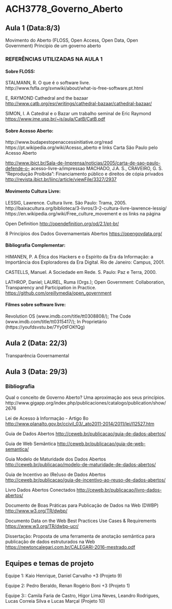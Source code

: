 # ACH3778_Governo_Aberto

<h2> Aula 1 (Data:8/3)</h2>
Movimento do Aberto (FLOSS, Open Access, Open Data, Open Government)
Princípio de um governo aberto

<h3>REFERÊNCIAS UTILIZADAS NA AULA 1</h3>

<h4>Sobre FLOSS:</h4>
STALMANN, R. O que é o software livre.
http://www.fsfla.org/svnwiki/about/what-is-free-software.pt.html

E, RAYMOND Cathedral and the bazaar
http://www.catb.org/esr/writings/cathedral-bazaar/cathedral-bazaar/

SIMON, I. A Catedral e o Bazar um trabalho seminal de Eric Raymond
https://www.ime.usp.br/~is/aula/CatB/CatB.pdf
    
<h4>Sobre Acesso Aberto:</h4>
http://www.budapestopenaccessinitiative.org/read https://pt.wikipedia.org/wiki/Acesso_aberto e links
Carta São Paulo pelo Acesso Aberto

http://www.ibict.br/Sala-de-Imprensa/noticias/2005/carta-de-sao-paulo-defende-o- acesso-livre-a/impressao
MACHADO, J.A. S., CRAVEIRO, G. S. “Reprodução Proibida”: Financiamento público e direitos de cópia privados http://revista.ibict.br/liinc/article/viewFile/3327/2937

<h4>Movimento Cultura Livre:</h4>
LESSIG, Lawrence. Cultura livre. São Paulo: Trama, 2005.
http://baixacultura.org/biblioteca/3-livros/3-2-cultura-livre-lawrence-lessig/ https://en.wikipedia.org/wiki/Free_culture_movement
e os links na página

Open Definition
http://opendefinition.org/od/2.1/pt-br/

8 Princípios dos Dados Governamentais Abertos
https://opengovdata.org/

<h4>Bibliografia Complementar:</h4>
HIMANEN, P. A Ética dos Hackers e o Espírito da Era da Informação: a Importância dos Exploradores da Era Digital. Rio de Janeiro: Campus, 2001.

CASTELLS, Manuel. A Sociedade em Rede. S. Paulo: Paz e Terra, 2000.

LATHROP, Daniel; LAUREL, Ruma (Orgs.); Open Government: Collaboration, Transparency and Participation in Practice. https://github.com/oreillymedia/open_government

<h4>Filmes sobre software livre:</h4>
Revolution OS (www.imdb.com/title/tt0308808/); The Code (www.imdb.com/title/tt0315417/);
In Proprietário (https://youfdsvstu.be/7Yy0tFOKfQg)

<h2>Aula 2 (Data: 22/3)</h2>
Transparência Governamental

<h2>Aula 3 (Data: 29/3)</h2>
<h3>Bibliografia</h3>
Qual o conceito de Governo Aberto? Uma aproximação aos seus princípios.
http://www.gigapp.org/index.php/publicaciones/catalogo/publication/show/2676 

Lei de Acesso à Informação - Artigo 8o 
http://www.planalto.gov.br/ccivil_03/_ato2011-2014/2011/lei/l12527.htm 

Guia de Dados Abertos
http://ceweb.br/publicacao/guia-de-dados-abertos/ 

Guia de Web Semântica
http://ceweb.br/publicacao/guia-de-web-semantica/ 

Guia Modelo de Maturidade dos Dados Abertos
http://ceweb.br/publicacao/modelo-de-maturidade-de-dados-abertos/ 

Guia de Incentivo ao (Re)uso de Dados Abertos
http://ceweb.br/publicacao/guia-de-incentivo-ao-reuso-de-dados-abertos/ 

Livro Dados Abertos Conectados
http://ceweb.br/publicacao/livro-dados-abertos/ 

Documento de Boas Práticas para Publicação de Dados na Web (DWBP)
http://www.w3.org/TR/dwbp/ 

Documento Data on the Web Best Practices Use Cases & Requirements
https://www.w3.org/TR/dwbp-ucr/ 

Dissertação: Proposta de uma ferramenta de anotação semântica para publicação de dados estruturados na Web
https://newtoncalegari.com.br/CALEGARI-2016-mestrado.pdf 

<h2> Equipes e temas de projeto </h2>
Equipe 1: Kaio Henrique, Daniel Carvalho +3 (Projeto 9)

Equipe 2: Pedro Beraldo, Renan Rogério Boni +3 (Projeto 1)

Equipe 3:: Camila Faria de Castro, Higor Lima Neves, Leandro Rodrigues, Lucas Correia Silva e Lucas Marçal (Projeto 10)


